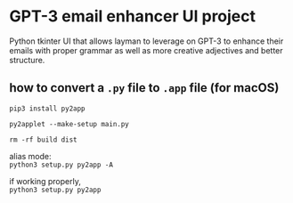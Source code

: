 # GPT-3 email enhancer UI project

Python tkinter UI that allows layman to leverage on GPT-3 to enhance their emails with proper grammar as well as more creative adjectives and better structure.

## how to convert a `.py` file to `.app` file (for macOS)

``pip3 install py2app``

``py2applet --make-setup main.py``

``rm -rf build dist``

alias mode:  
``python3 setup.py py2app -A``

if working properly,  
``python3 setup.py py2app``
